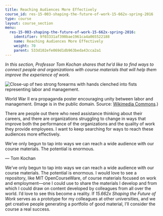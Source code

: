 ```yaml
---
title: Reaching Audiences More Effectively
course_id: res-15-003-shaping-the-future-of-work-15-662x-spring-2016
type: course
layout: course_section
menu:
  res-15-003-shaping-the-future-of-work-15-662x-spring-2016:
    identifier: 9f03331af390bae1961ca4a065522188
    name: Reaching Audiences More Effectively
    weight: 70
    parent: 533d102efe069d1db963beda43cca2a1
---
```

_In this section, Professor Tom Kochan shares that he’d like to find ways to connect people and organizations with course materials that will help them improve the experience of work._

![Close-up of two strong forearms with hands clenched into fists representing labor and management.](https://open-learning-course-data-ci.s3.amazonaws.com/res-15-003-shaping-the-future-of-work-15-662x-spring-2016/19e49b7934543b0e80862549ebf2c3da_RES.15-003_together.jpg)

World War II era propaganda poster encouraging unity between labor and management. (Image is in the public domain. Source: [Wikimedia Commons](https://commons.wikimedia.org/wiki/File:TOGETHER_WE_CAN_DO_IT_-_KEEP_%60EM_FIRING_-_NARA_-_515856.jpg).)

There are people out there who need assistance thinking about their careers, and there are organizations struggling to change in ways that improve both the performance of the organizations and the quality of work they provide employees. I want to keep searching for ways to reach these audiences more effectively.

We’ve only begun to tap into ways we can reach a wide audience with our course materials. The potential is enormous.

— Tom Kochan

We’ve only begun to tap into ways we can reach a wide audience with our course materials. The potential is enormous. I would love to see a repository, like MIT OpenCourseWare, of course materials focused on work and employment—one I could use to share the materials I develop and from which I could draw on content developed by colleagues from all over the world. I’d love to see this become a reality. If _15.662x Shaping the Future of Work_ serves as a prototype for my colleagues at other universities, and we get creative people generating a portfolio of good material, I’ll consider the course a real success.